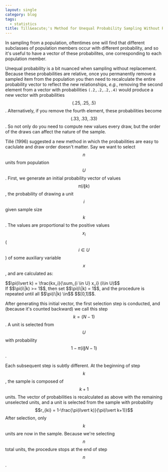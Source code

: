 ```yaml
---
layout: single
category: blog
tags: 
  - statistics 
title: Till&eacute;'s Method for Unequal Probability Sampling Without Replacement
---
```

   
In sampling from a population, oftentimes one will find that different subclasses of population members occur with different probability, and so it's useful to have a vector of these probabilites, one corresponding to each population member.
   
Unequal probability is a bit nuanced when sampling without replacement. Because these probabilities are relative, once you permanently remove a sampled item from the population you then need to recalculate the entire probability vector to reflect the new relationships, *e.g.*, removing the second element from a vector with probabilities `(.2,.2,.2,.4)` would produce a new vector with probabilities $$(.25,.25,.5)$$. Alternatively, if you remove the fourth element, these probabilities become $$(.33,.33,.33)$$. So not only do you need to compute new values every draw, but the order of the draws can affect the nature of the sample.
   
Till&eacute; (1996) suggested a new method in which the probabilities are easy to caclulate and draw order doesn't matter. Say we want to select $$n$$ units from population $$U$$. First, we generate an initial probability vector of values $$\pi(i\|k)$$, the probability of drawing a unit $$i$$ given sample size $$k$$. The values are proportional to the positive values $$x_i$$ ($$i \in U$$) of some auxiliary variable $$x$$, and are calculated as: 
<div>$$\pi(i\vert k) = \frac{kx_i}{\sum_{i \in U} x_i} (i\in U)$$</div>
If $$\pi(i\|k) >= 1$$, then set $$\pi(i\|k) = 1$$, and the procedure is repeated until all $$\pi(i\|k) \in$$ $$[0,1]$$. 
   
After generating this initial vector, the first selection step is conducted, and (because it's counted backward) we call this step $$k = (N-1)$$. A unit is selected from $$U$$ with probability $$1-\pi(i\|N-1)$$.
   
Each subsequent step is subtly different. At the beginning of step $$k$$, the sample is composed of $$k+1$$ units. The vector of probabilities is recalculated as above with the remaining unselected units, and a unit is selected from the sample with probability $$r_{ki} = 1-\frac{\pi(i\vert k)}{\pi(i\vert k+1)}$$ After selection, only $$k$$ units are now in the sample. Because we're selecting $$n$$ total units, the procedure stops at the end of step $$n$$.
